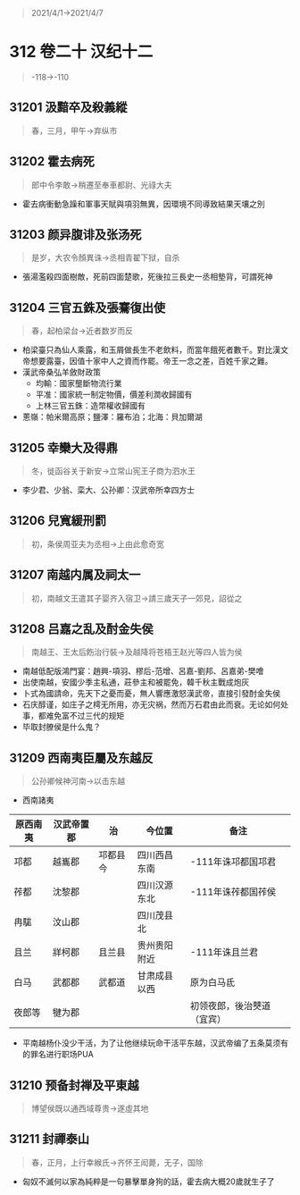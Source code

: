 > 2021/4/1->2021/4/7

# 312 卷二十 汉纪十二

> -118->-110

## 31201 汲黯卒及殺義縱
> 春，三月，甲午->弃纵市

## 31202 霍去病死
> 郎中令李敢->稍遷至奉車都尉、光祿大夫
- 霍去病衝動急躁和軍事天賦與項羽無異，因環境不同導致結果天壤之別

## 31203 颜异腹诽及张汤死
> 是岁，大农令顏異诛->丞相青翟下狱，自杀
- 張湯濫殺四面樹敵，死前四面楚歌，死後拉三長史一丞相墊背，可謂死神

## 31204 三官五銖及張騫復出使
> 春，起柏梁台->近者数岁而反
- 柏梁臺只為仙人乘露，和玉屑做長生不老飲料，而當年餓死者數千。對比漢文帝想要露臺，因值十家中人之資而作罷。帝王一念之差，百姓千家之難。
- 漢武帝桑弘羊斂財政策
  - 均輸：國家壟斷物流行業
  - 平准：國家統一制定物價，價差利潤收歸國有
  - 上林三官五銖：造幣權收歸國有
- 蔥嶺：帕米爾高原；鹽澤：羅布泊；北海：貝加爾湖

## 31205 幸欒大及得鼎
> 冬，徙函谷关于新安->立常山宪王子商为泗水王
- 李少君、少翁、栾大、公孙卿：汉武帝所幸四方士

## 31206 兒寬緩刑罰
> 初，条侯周亚夫为丞相->上由此愈奇宽

## 31207 南越内属及祠太一
> 初，南越文王遣其子婴齐入宿卫->請三歲天子一郊見，詔從之

## 31208 吕嘉之乱及酎金失侯
> 南越王、王太后飭治行裝->及越降将苍梧王赵光等四人皆为侯
- 南越低配版鴻門宴：趙興-項羽、樛后-范增、呂嘉-劉邦、呂嘉弟-樊噲
- 出使南越，安國少季主私通，莊參主和被罷免，韓千秋主戰成炮灰
- 卜式為國請命，先天下之憂而憂，無人響應激怒漢武帝，直接引發酎金失侯
- 石庆醇谨，如庄子之樗无所用，亦无灾祸，然而万石君由此而衰。无论如何处事，都难免富不过三代的规矩
- 毕取封膫侯是什么鬼？

## 31209 西南夷臣屬及东越反
> 公孙卿候神河南->以击东越
- 西南諸夷

原西南夷|汉武帝置郡|治|今位置|备注
--|--|--|--|--
邛都|越巂郡|邛都县今|四川西昌东南|-111年诛邛都国邛君
莋都|沈黎郡||四川汉源东北|-111年诛莋都国莋侯
冉駹|汶山郡||四川茂县北|
且兰|牂柯郡|且兰县|贵州贵阳附近|-111年诛且兰君
白马|武都郡|武都道|甘肃成县以西|原为白马氐
夜郎等|犍为郡|||初领夜郎，後治僰道（宜宾）

- 平南越杨仆没少干活，为了让他继续玩命干活平东越，汉武帝编了五条莫须有的罪名进行职场PUA

## 31210 预备封禅及平東越
> 博望侯既以通西域尊贵->遂虛其地

## 31211 封禪泰山
> 春，正月，上行幸緱氏->齐怀王闳薨，无子，国除

- 匈奴不滅何以家為純粹是一句暴擊單身狗的話，霍去病大概20歲就生子了
